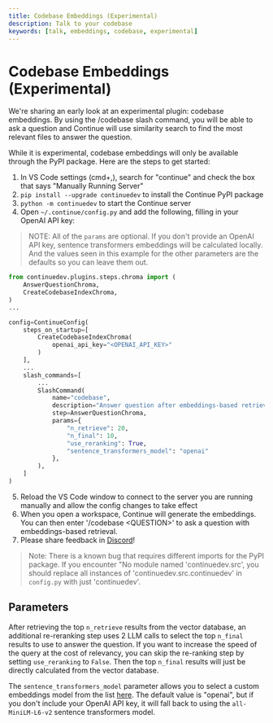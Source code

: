 ```yaml
---
title: Codebase Embeddings (Experimental)
description: Talk to your codebase
keywords: [talk, embeddings, codebase, experimental]
---
```


# Codebase Embeddings (Experimental)

We're sharing an early look at an experimental plugin: codebase embeddings. By using the /codebase slash command, you will be able to ask a question and Continue will use similarity search to find the most relevant files to answer the question.

While it is experimental, codebase embeddings will only be available through the PyPI package. Here are the steps to get started:

1. In VS Code settings (cmd+,), search for "continue" and check the box that says "Manually Running Server"
2. `pip install --upgrade continuedev` to install the Continue PyPI package
3. `python -m continuedev` to start the Continue server
4. Open `~/.continue/config.py` and add the following, filling in your OpenAI API key:

> NOTE: All of the `params` are optional. If you don't provide an OpenAI API key, sentence transformers embeddings will be calculated locally. And the values seen in this example for the other parameters are the defaults so you can leave them out.

```python
from continuedev.plugins.steps.chroma import (
    AnswerQuestionChroma,
    CreateCodebaseIndexChroma,
)
...

config=ContinueConfig(
    steps_on_startup=[
        CreateCodebaseIndexChroma(
            openai_api_key="<OPENAI_API_KEY>"
        )
    ],
    ...
    slash_commands=[
        ...
        SlashCommand(
            name="codebase",
            description="Answer question after embeddings-based retrieval",
            step=AnswerQuestionChroma,
            params={
                "n_retrieve": 20,
                "n_final": 10,
                "use_reranking": True,
                "sentence_transformers_model": "openai"
            },
        ),
    ]
)
```

5. Reload the VS Code window to connect to the server you are running manually and allow the config changes to take effect
6. When you open a workspace, Continue will generate the embeddings. You can then enter '/codebase \<QUESTION\>' to ask a question with embeddings-based retrieval.
7. Please share feedback in [Discord](https://discord.gg/NWtdYexhMs)!

> Note: There is a known bug that requires different imports for the PyPI package. If you encounter "No module named 'continuedev.src', you should replace all instances of 'continuedev.src.continuedev' in `config.py` with just 'continuedev'.

## Parameters

After retrieving the top `n_retrieve` results from the vector database, an additional re-reranking step uses 2 LLM calls to select the top `n_final` results to use to answer the question. If you want to increase the speed of the query at the cost of relevancy, you can skip the re-ranking step by setting `use_reranking` to `False`. Then the top `n_final` results will just be directly calculated from the vector database.

The `sentence_transformers_model` parameter allows you to select a custom embeddings model from the list [here](https://www.sbert.net/docs/pretrained_models.html). The default value is "openai", but if you don't include your OpenAI API key, it will fall back to using the `all-MiniLM-L6-v2` sentence transformers model.
